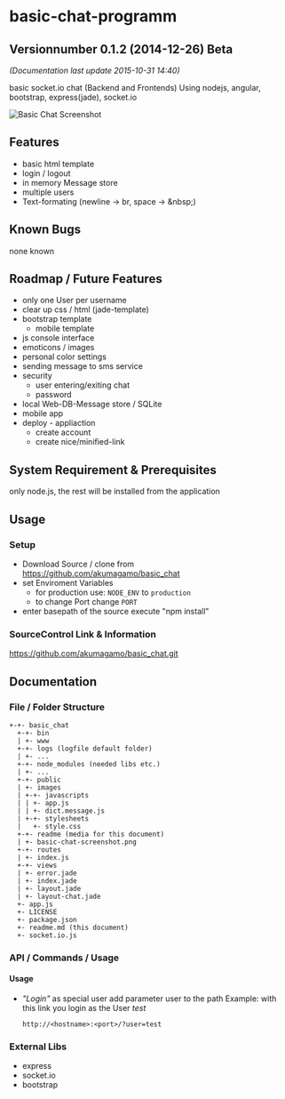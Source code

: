 # basic-chat-programm
## Versionnumber 0.1.2 (2014-12-26) Beta
*(Documentation last update 2015-10-31 14:40)*   
 
basic socket.io chat (Backend and Frontends)
Using nodejs, angular, bootstrap, express(jade), socket.io  

![Basic Chat Screenshot](https://raw.githubusercontent.com/akumagamo/node-basic-chat/master/readme/basic-chat-screenshot.png "Basic Chat Screenshot")  


## Features
* basic html template
* login / logout
* in memory Message store
* multiple users
* Text-formating (newline -> br, space -> &amp;nbsp;)

## Known Bugs
none known

## Roadmap / Future Features
* only one User per username
* clear up css / html (jade-template)
* bootstrap template
    * mobile template
* js console interface
* emoticons / images 
* personal color settings
* sending message to sms service
* security 
    * user entering/exiting chat
    * password
* local Web-DB-Message store / SQLite
* mobile app
* deploy - appliaction 
    * create account
    * create nice/minified-link

## System Requirement & Prerequisites
only node.js, the rest will be installed from the application

## Usage

### Setup
* Download Source / clone from https://github.com/akumagamo/basic_chat
* set Enviroment Variables 
  * for production use: `NODE_ENV` to `production` 
  * to change Port change `PORT`
* enter basepath of the source execute "npm install"

### SourceControl Link & Information
https://github.com/akumagamo/basic_chat.git

## Documentation

### File / Folder Structure 

    +-+- basic_chat
      +-+- bin
      | +- www
      +-+- logs (logfile default folder)
      | +- ...
      +-+- node_modules (needed libs etc.)
      | +- ...
      +-+- public
      | +- images
      | +-+- javascripts
      | | +- app.js
      | | +- dict.message.js
      | +-+- stylesheets
      |   +- style.css
      +-+- readme (media for this document)
	  | +- basic-chat-screenshot.png
      +-+- routes
      | +- index.js
      +-+- views
      | +- error.jade
      | +- index.jade
      | +- layout.jade
      | +- layout-chat.jade
      +- app.js
      +- LICENSE
      +- package.json 
      +- readme.md (this document)
	  +- socket.io.js 
      
	  
### API / Commands / Usage

#### Usage

* *"Login"* as special user add parameter user to the path
Example: with this link you login as the User _test_

    `http://<hostname>:<port>/?user=test`
 

### External Libs
* express
* socket.io
* bootstrap
